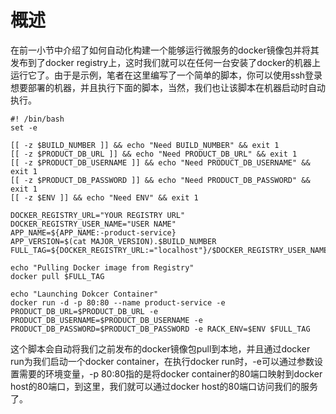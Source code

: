 # 概述

在前一小节中介绍了如何自动化构建一个能够运行微服务的docker镜像包并将其发布到了docker registry上，这时我们就可以在任何一台安装了docker的机器上运行它了。由于是示例，笔者在这里编写了一个简单的脚本，你可以使用ssh登录想要部署的机器，并且执行下面的脚本，当然，我们也让该脚本在机器启动时自动执行。

```
#! /bin/bash
set -e

[[ -z $BUILD_NUMBER ]] && echo "Need BUILD_NUMBER" && exit 1
[[ -z $PRODUCT_DB_URL ]] && echo "Need PRODUCT_DB_URL" && exit 1
[[ -z $PRODUCT_DB_USERNAME ]] && echo "Need PRODUCT_DB_USERNAME" && exit 1
[[ -z $PRODUCT_DB_PASSWORD ]] && echo "Need PRODUCT_DB_PASSWORD" && exit 1
[[ -z $ENV ]] && echo "Need ENV" && exit 1

DOCKER_REGISTRY_URL="YOUR REGISTRY URL"
DOCKER_REGISTRY_USER_NAME="USER NAME"
APP_NAME=${APP_NAME:-product-service}
APP_VERSION=$(cat MAJOR_VERSION).$BUILD_NUMBER
FULL_TAG=${DOCKER_REGISTRY_URL:="localhost"}/$DOCKER_REGISTRY_USER_NAME/$APP_NAME:$APP_VERSION

echo "Pulling Docker image from Registry"
docker pull $FULL_TAG

echo "Launching Dokcer Container"
docker run -d -p 80:80 --name product-service -e PRODUCT_DB_URL=$PRODUCT_DB_URL -e PRODUCT_DB_USERNAME=$PRODUCT_DB_USERNAME -e PRODUCT_DB_PASSWORD=$PRODUCT_DB_PASSWORD -e RACK_ENV=$ENV $FULL_TAG

```

这个脚本会自动将我们之前发布的docker镜像包pull到本地，并且通过docker run为我们启动一个docker container，在执行docker run时，-e可以通过参数设置需要的环境变量，-p 80:80指的是将docker container的80端口映射到docker host的80端口，到这里，我们就可以通过docker host的80端口访问我们的服务了。
